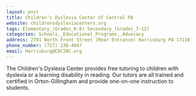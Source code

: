```yaml
---
layout: post
title: Children's Dyslexia Center of Central PA
website: childrensdyslexiacenters.org
tags: Elementary_(Grades_K-6) Secondary_(Grades_7-12) 
categories: Schools,_Educational_Programs,_Advocacy
address: 2701 North Front Street (Rear Entrance) Harrisburg PA 17110
phone_number: (717) 238-4947
email: Harrisburg@CDCINC.org
---
```

The Children's Dyslexia Center provides free tutoring to children with dyslexia or a learning disability in reading.  Our tutors are all trained and certified in Orton-Gillingham and provide one-on-one instruction to students.